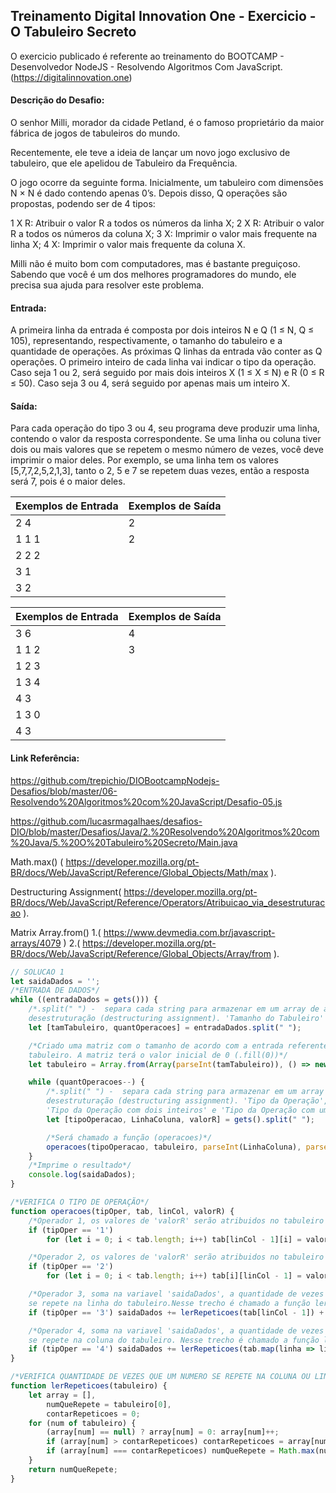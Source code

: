 ## Treinamento Digital Innovation One - Exercicio - O Tabuleiro Secreto

O exercicio publicado é referente ao treinamento do BOOTCAMP - Desenvolvedor NodeJS -  Resolvendo Algoritmos Com JavaScript.
(https://digitalinnovation.one)

#### Descrição do Desafio:

O senhor Milli, morador da cidade Petland, é o famoso proprietário da maior fábrica de jogos de tabuleiros do mundo. 

Recentemente, ele teve a ideia de lançar um novo jogo exclusivo de tabuleiro, que ele apelidou de Tabuleiro da Frequência.

O jogo ocorre da seguinte forma. Inicialmente, um tabuleiro com dimensões N × N é dado contendo apenas 0’s. Depois disso, Q operações são propostas, podendo ser de 4 tipos:

1 X R: Atribuir o valor R a todos os números da linha X;
2 X R: Atribuir o valor R a todos os números da coluna X;
3 X: Imprimir o valor mais frequente na linha X;
4 X: Imprimir o valor mais frequente da coluna X.

Milli não é muito bom com computadores, mas é bastante preguiçoso. Sabendo que você é um dos melhores programadores do mundo, ele precisa sua ajuda para resolver este problema.


#### Entrada:

A primeira linha da entrada é composta por dois inteiros N e Q (1 ≤ N, Q ≤ 105), representando, respectivamente, o tamanho do tabuleiro e a quantidade de operações. As próximas Q linhas da entrada vão conter as Q operações. O primeiro inteiro de cada linha vai indicar o tipo da operação. Caso seja 1 ou 2, será seguido por mais dois inteiros X (1 ≤ X ≤ N) e R (0 ≤ R ≤ 50). Caso seja 3 ou 4, será seguido por apenas mais um inteiro X.

#### Saída:

Para cada operação do tipo 3 ou 4, seu programa deve produzir uma linha, contendo o valor da resposta correspondente. Se uma linha ou coluna tiver dois ou mais valores que se repetem o mesmo número de vezes, você deve imprimir o maior deles. Por exemplo, se uma linha tem os valores [5,7,7,2,5,2,1,3], tanto o 2, 5 e 7 se repetem duas vezes, então a resposta será 7, pois é o maior deles.

Exemplos de Entrada  | Exemplos de Saída
------------- | -------------
2 4 | 2
1 1 1 | 2
2 2 2 |
3 1 |
3 2	|

Exemplos de Entrada  | Exemplos de Saída
------------- | -------------
3 6 | 4
1 1 2 | 3
1 2 3 |
1 3 4 |
4 3 |
1 3 0 |
4 3 |



#### Link Referência:
https://github.com/trepichio/DIOBootcampNodejs-Desafios/blob/master/06-Resolvendo%20Algoritmos%20com%20JavaScript/Desafio-05.js

https://github.com/lucasrmagalhaes/desafios-DIO/blob/master/Desafios/Java/2.%20Resolvendo%20Algoritmos%20com%20Java/5.%20O%20Tabuleiro%20Secreto/Main.java

Math.max() ( https://developer.mozilla.org/pt-BR/docs/Web/JavaScript/Reference/Global_Objects/Math/max ).

Destructuring Assignment( https://developer.mozilla.org/pt-BR/docs/Web/JavaScript/Reference/Operators/Atribuicao_via_desestruturacao ).

Matrix Array.from() 1.( https://www.devmedia.com.br/javascript-arrays/4079 ) 2.( https://developer.mozilla.org/pt-BR/docs/Web/JavaScript/Reference/Global_Objects/Array/from ).


```javascript
// SOLUCAO 1
let saidaDados = '';
/*ENTRADA DE DADOS*/
while ((entradaDados = gets())) {
    /*.split(" ") -  separa cada string para armazenar em um array de atribuição via 
    desestruturação (destructuring assignment). 'Tamanho do Tabuleiro' e 'Quantidade de Operações'*/
    let [tamTabuleiro, quantOperacoes] = entradaDados.split(" ");

    /*Criado uma matriz com o tamanho de acordo com a entrada referente o tamanho do 
    tabuleiro. A matriz terá o valor inicial de 0 (.fill(0))*/
    let tabuleiro = Array.from(Array(parseInt(tamTabuleiro)), () => new Array(parseInt(tamTabuleiro)).fill(0));

    while (quantOperacoes--) {
        /*.split(" ") -  separa cada string para armazenar em um array de atribuição via 
        desestruturação (destructuring assignment). 'Tipo da Operação', 
        'Tipo da Operação com dois inteiros' e 'Tipo da Operação com um inteiro'*/
        let [tipoOperacao, LinhaColuna, valorR] = gets().split(" ");

        /*Será chamado a função (operacoes)*/
        operacoes(tipoOperacao, tabuleiro, parseInt(LinhaColuna), parseInt(valorR));
    }
    /*Imprime o resultado*/
    console.log(saidaDados);
}

/*VERIFICA O TIPO DE OPERAÇÃO*/
function operacoes(tipOper, tab, linCol, valorR) {
    /*Operador 1, os valores de 'valorR' serão atribuidos no tabuleiro em linhas */
    if (tipOper == '1')
        for (let i = 0; i < tab.length; i++) tab[linCol - 1][i] = valorR;

    /*Operador 2, os valores de 'valorR' serão atribuidos no tabuleiro em colunas */
    if (tipOper == '2')
        for (let i = 0; i < tab.length; i++) tab[i][linCol - 1] = valorR;

    /*Operador 3, soma na variavel 'saidaDados', a quantidade de vezes que um numero
    se repete na linha do tabuleiro.Nesse trecho é chamado a função lerRepeticoes*/
    if (tipOper == '3') saidaDados += lerRepeticoes(tab[linCol - 1]) + '\n';

    /*Operador 4, soma na variavel 'saidaDados', a quantidade de vezes que um numero
    se repete na coluna do tabuleiro. Nesse trecho é chamado a função lerRepeticoes*/
    if (tipOper == '4') saidaDados += lerRepeticoes(tab.map(linha => linha[linCol - 1])) + '\n';
}

/*VERIFICA QUANTIDADE DE VEZES QUE UM NUMERO SE REPETE NA COLUNA OU LINHA DO TABULEIRO*/
function lerRepeticoes(tabuleiro) {
    let array = [],
        numQueRepete = tabuleiro[0],
        contarRepeticoes = 0;
    for (num of tabuleiro) {
        (array[num] == null) ? array[num] = 0: array[num]++;
        if (array[num] > contarRepeticoes) contarRepeticoes = array[numQueRepete = num];
        if (array[num] === contarRepeticoes) numQueRepete = Math.max(numQueRepete, num);
    }
    return numQueRepete;
}
```
